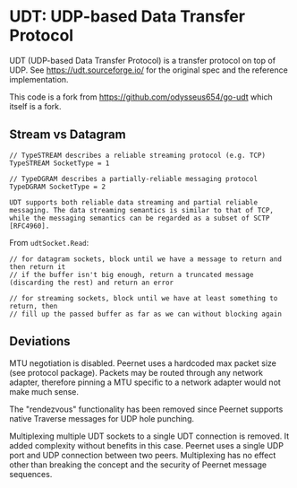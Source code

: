 # UDT: UDP-based Data Transfer Protocol

UDT (UDP-based Data Transfer Protocol) is a transfer protocol on top of UDP. See https://udt.sourceforge.io/ for the original spec and the reference implementation.

This code is a fork from https://github.com/odysseus654/go-udt which itself is a fork.

## Stream vs Datagram

```
// TypeSTREAM describes a reliable streaming protocol (e.g. TCP)
TypeSTREAM SocketType = 1

// TypeDGRAM describes a partially-reliable messaging protocol
TypeDGRAM SocketType = 2

UDT supports both reliable data streaming and partial reliable 
messaging. The data streaming semantics is similar to that of TCP, 
while the messaging semantics can be regarded as a subset of SCTP 
[RFC4960]. 
```

From `udtSocket.Read`:

```
// for datagram sockets, block until we have a message to return and then return it
// if the buffer isn't big enough, return a truncated message (discarding the rest) and return an error

// for streaming sockets, block until we have at least something to return, then
// fill up the passed buffer as far as we can without blocking again
```

## Deviations

MTU negotiation is disabled. Peernet uses a hardcoded max packet size (see protocol package). Packets may be routed through any network adapter, therefore pinning a MTU specific to a network adapter would not make much sense.

The "rendezvous" functionality has been removed since Peernet supports native Traverse messages for UDP hole punching.

Multiplexing multiple UDT sockets to a single UDT connection is removed. It added complexity without benefits in this case. Peernet uses a single UDP port and UDP connection between two peers. Multiplexing has no effect other than breaking the concept and the security of Peernet message sequences.
